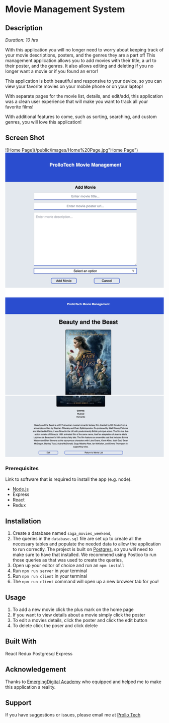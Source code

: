 # Movie Management System

## Description

_Duration: 10 hrs_

With this application you will no longer need to worry about keeping track of your movie descriptions, posters, and the genres they are a part of! This management application allows you to add movies with their title, a url to their poster, and the genres. It also allows editing and deleting if you no longer want a movie or if you found an error!

This application is both beautiful and responsive to your device, so you can view your favorite movies on your mobile phone or on your laptop!

With separate pages for the movie list, details, and edit/add, this application was a clean user experience that will make you want to track all your favorite films!

With additional features to come, such as sorting, searching, and custom genres, you will love this application!

## Screen Shot

![Home Page](/public/images/Home%20Page.jpg"Home Page")
![Add Movie](/public/images/Add%20Movie.jpg "Add Movie Page")
![Details Top](/public/images/Preview%20Top.jpg "Details Top")
![Details Bottom](/public/images/Preview%20Bottom.jpg "Details Bottom")

### Prerequisites

Link to software that is required to install the app (e.g. node).

- [Node.js](https://nodejs.org/en/)
- Express
- React
- Redux

## Installation

1. Create a database named `saga_movies_weekend`,
2. The queries in the `database.sql` file are set up to create all the necessary tables and populate the needed data to allow the application to run correctly. The project is built on [Postgres](https://www.postgresql.org/download/), so you will need to make sure to have that installed. We recommend using Postico to run those queries as that was used to create the queries,
3. Open up your editor of choice and run an `npm install`
4. Run `npm run server` in your terminal
5. Run `npm run client` in your terminal
6. The `npm run client` command will open up a new browser tab for you!

## Usage

1. To add a new movie click the plus mark on the home page
2. If you want to view details about a movie simply click the poster
3. To edit a movies details, click the poster and click the edit button
4. To delete click the poser and click delete

## Built With

React
Redux
Postgresql
Express

## Acknowledgement

Thanks to [EmergingDigital Academy](www.emergingdigital.com) who equipped and helped me to make this application a reality.

## Support

If you have suggestions or issues, please email me at [Prollo Tech](prollotech@gmail.com)
